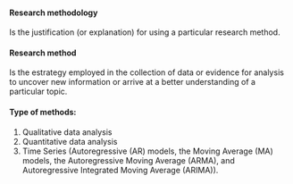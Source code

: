 
#### Research methodology
Is the justification (or explanation) for using a particular research method.

#### Research method
Is the estrategy employed in the collection of data or evidence for analysis to uncover new information or arrive at a better understanding of a particular topic.

#### Type of methods:
1. Qualitative data analysis
2. Quantitative data analysis
3. Time Series (Autoregressive (AR) models, the Moving Average (MA) models, the Autoregressive Moving Average (ARMA), and Autoregressive Integrated Moving Average (ARIMA)).

